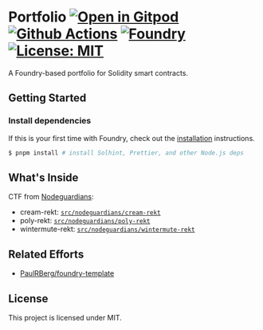 # Portfolio [![Open in Gitpod][gitpod-badge]][gitpod] [![Github Actions][gha-badge]][gha] [![Foundry][foundry-badge]][foundry] [![License: MIT][license-badge]][license]

[gitpod]: https://gitpod.io/#https://github.com/nlecoufl/foundry-template
[gitpod-badge]: https://img.shields.io/badge/Gitpod-Open%20in%20Gitpod-FFB45B?logo=gitpod
[gha]: https://github.com/nlecoufl/foundry-template/actions
[gha-badge]: https://github.com/nlecoufl/foundry-template/actions/workflows/ci.yml/badge.svg
[foundry]: https://getfoundry.sh/
[foundry-badge]: https://img.shields.io/badge/Built%20with-Foundry-FFDB1C.svg
[license]: https://opensource.org/licenses/MIT
[license-badge]: https://img.shields.io/badge/License-MIT-blue.svg

A Foundry-based portfolio for Solidity smart contracts.

## Getting Started

### Install dependencies

If this is your first time with Foundry, check out the
[installation](https://github.com/foundry-rs/foundry#installation) instructions.

```sh
$ pnpm install # install Solhint, Prettier, and other Node.js deps
```

## What's Inside

CTF from [Nodeguardians](https://nodeguardians.io/):
* cream-rekt: [`src/nodeguardians/cream-rekt`](src/nodeguardians/cream-rekt/README.md)
* poly-rekt: [`src/nodeguardians/poly-rekt`](src/nodeguardians/poly-rekt/README.md)
* wintermute-rekt: [`src/nodeguardians/wintermute-rekt`](src/nodeguardians/wintermute-rekt/README.md)

## Related Efforts

- [PaulRBerg/foundry-template](https://github.com/PaulRBerg/foundry-template)

## License

This project is licensed under MIT.
